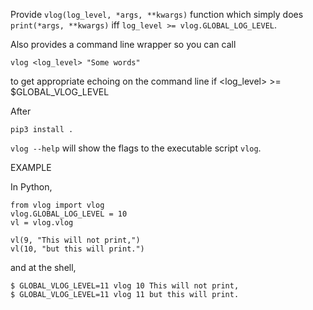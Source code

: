 Provide `vlog(log_level, *args, **kwargs)` function
which simply does `print(*args, **kwargs)` iff `log_level >= vlog.GLOBAL_LOG_LEVEL`.

Also provides a command line wrapper so you can call

    vlog <log_level> "Some words"

to get appropriate echoing on the command line if <log_level> >= $GLOBAL_VLOG_LEVEL

After

    pip3 install .

`vlog --help` will show the flags to the executable script `vlog`.

EXAMPLE

In Python,

    from vlog import vlog
    vlog.GLOBAL_LOG_LEVEL = 10
    vl = vlog.vlog

    vl(9, "This will not print,")
    vl(10, "but this will print.")

and at the shell,

    $ GLOBAL_VLOG_LEVEL=11 vlog 10 This will not print,
    $ GLOBAL_VLOG_LEVEL=11 vlog 11 but this will print.
